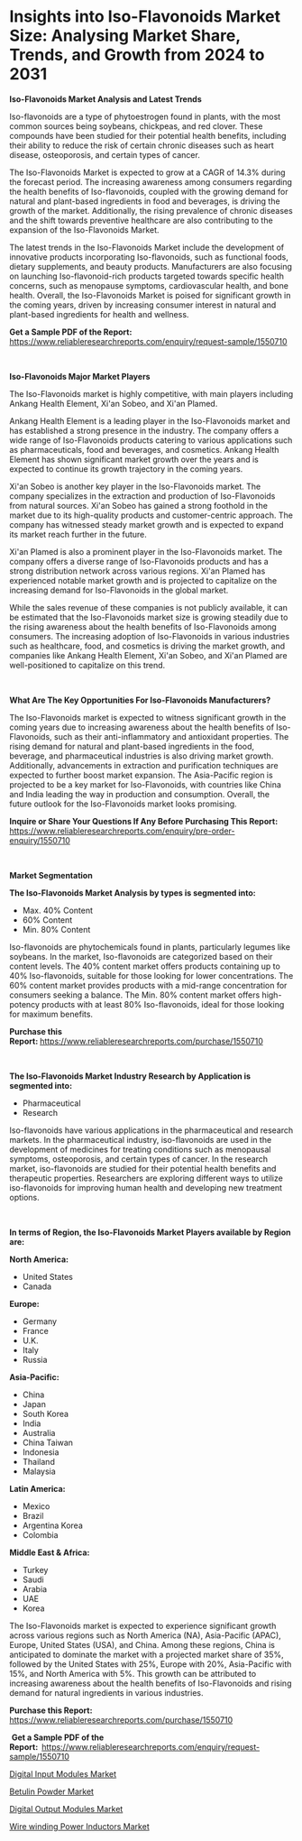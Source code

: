 <p><h1>Insights into Iso-Flavonoids Market Size: Analysing Market Share, Trends, and Growth from 2024 to 2031</h1></p><p><strong>Iso-Flavonoids Market Analysis and Latest Trends</strong></p>
<p><p>Iso-flavonoids are a type of phytoestrogen found in plants, with the most common sources being soybeans, chickpeas, and red clover. These compounds have been studied for their potential health benefits, including their ability to reduce the risk of certain chronic diseases such as heart disease, osteoporosis, and certain types of cancer.</p><p>The Iso-Flavonoids Market is expected to grow at a CAGR of 14.3% during the forecast period. The increasing awareness among consumers regarding the health benefits of Iso-flavonoids, coupled with the growing demand for natural and plant-based ingredients in food and beverages, is driving the growth of the market. Additionally, the rising prevalence of chronic diseases and the shift towards preventive healthcare are also contributing to the expansion of the Iso-Flavonoids Market.</p><p>The latest trends in the Iso-Flavonoids Market include the development of innovative products incorporating Iso-flavonoids, such as functional foods, dietary supplements, and beauty products. Manufacturers are also focusing on launching Iso-flavonoid-rich products targeted towards specific health concerns, such as menopause symptoms, cardiovascular health, and bone health. Overall, the Iso-Flavonoids Market is poised for significant growth in the coming years, driven by increasing consumer interest in natural and plant-based ingredients for health and wellness.</p></p>
<p><strong>Get a Sample PDF of the Report:&nbsp;</strong> <a href="https://www.reliableresearchreports.com/enquiry/request-sample/1550710">https://www.reliableresearchreports.com/enquiry/request-sample/1550710</a></p>
<p>&nbsp;</p>
<p><strong>Iso-Flavonoids Major Market Players</strong></p>
<p><p>The Iso-Flavonoids market is highly competitive, with main players including Ankang Health Element, Xi'an Sobeo, and Xi'an Plamed. </p><p>Ankang Health Element is a leading player in the Iso-Flavonoids market and has established a strong presence in the industry. The company offers a wide range of Iso-Flavonoids products catering to various applications such as pharmaceuticals, food and beverages, and cosmetics. Ankang Health Element has shown significant market growth over the years and is expected to continue its growth trajectory in the coming years.</p><p>Xi'an Sobeo is another key player in the Iso-Flavonoids market. The company specializes in the extraction and production of Iso-Flavonoids from natural sources. Xi'an Sobeo has gained a strong foothold in the market due to its high-quality products and customer-centric approach. The company has witnessed steady market growth and is expected to expand its market reach further in the future.</p><p>Xi'an Plamed is also a prominent player in the Iso-Flavonoids market. The company offers a diverse range of Iso-Flavonoids products and has a strong distribution network across various regions. Xi'an Plamed has experienced notable market growth and is projected to capitalize on the increasing demand for Iso-Flavonoids in the global market.</p><p>While the sales revenue of these companies is not publicly available, it can be estimated that the Iso-Flavonoids market size is growing steadily due to the rising awareness about the health benefits of Iso-Flavonoids among consumers. The increasing adoption of Iso-Flavonoids in various industries such as healthcare, food, and cosmetics is driving the market growth, and companies like Ankang Health Element, Xi'an Sobeo, and Xi'an Plamed are well-positioned to capitalize on this trend.</p></p>
<p>&nbsp;</p>
<p><strong>What Are The Key Opportunities For Iso-Flavonoids Manufacturers?</strong></p>
<p><p>The Iso-Flavonoids market is expected to witness significant growth in the coming years due to increasing awareness about the health benefits of Iso-Flavonoids, such as their anti-inflammatory and antioxidant properties. The rising demand for natural and plant-based ingredients in the food, beverage, and pharmaceutical industries is also driving market growth. Additionally, advancements in extraction and purification techniques are expected to further boost market expansion. The Asia-Pacific region is projected to be a key market for Iso-Flavonoids, with countries like China and India leading the way in production and consumption. Overall, the future outlook for the Iso-Flavonoids market looks promising.</p></p>
<p><strong>Inquire or Share Your Questions If Any Before Purchasing This Report:</strong> <a href="https://www.reliableresearchreports.com/enquiry/pre-order-enquiry/1550710">https://www.reliableresearchreports.com/enquiry/pre-order-enquiry/1550710</a></p>
<p>&nbsp;</p>
<p><strong>Market Segmentation</strong></p>
<p><strong>The Iso-Flavonoids Market Analysis by types is segmented into:</strong></p>
<p><ul><li>Max. 40% Content</li><li>60% Content</li><li>Min. 80% Content</li></ul></p>
<p><p>Iso-flavonoids are phytochemicals found in plants, particularly legumes like soybeans. In the market, Iso-flavonoids are categorized based on their content levels. The 40% content market offers products containing up to 40% Iso-flavonoids, suitable for those looking for lower concentrations. The 60% content market provides products with a mid-range concentration for consumers seeking a balance. The Min. 80% content market offers high-potency products with at least 80% Iso-flavonoids, ideal for those looking for maximum benefits.</p></p>
<p><strong>Purchase this Report:&nbsp;</strong><a href="https://www.reliableresearchreports.com/purchase/1550710">https://www.reliableresearchreports.com/purchase/1550710</a></p>
<p>&nbsp;</p>
<p><strong>The Iso-Flavonoids Market Industry Research by Application is segmented into:</strong></p>
<p><ul><li>Pharmaceutical</li><li>Research</li></ul></p>
<p><p>Iso-flavonoids have various applications in the pharmaceutical and research markets. In the pharmaceutical industry, iso-flavonoids are used in the development of medicines for treating conditions such as menopausal symptoms, osteoporosis, and certain types of cancer. In the research market, iso-flavonoids are studied for their potential health benefits and therapeutic properties. Researchers are exploring different ways to utilize iso-flavonoids for improving human health and developing new treatment options.</p></p>
<p>&nbsp;</p>
<p><strong>In terms of Region, the Iso-Flavonoids Market Players available by Region are:</strong></p>
<p>
    <p> <strong> North America: </strong>
        <ul>
            <li>United States</li>
            <li>Canada</li>
        </ul>
        </p> 
    <p> <strong> Europe: </strong>
        <ul>
            <li>Germany</li>
            <li>France</li>
            <li>U.K.</li>
            <li>Italy</li>
            <li>Russia</li>
        </ul>
        </p> 
    <p> <strong> Asia-Pacific: </strong>
        <ul>
            <li>China</li>
            <li>Japan</li>
            <li>South Korea</li>
            <li>India</li>
            <li>Australia</li>
            <li>China Taiwan</li>
            <li>Indonesia</li>
            <li>Thailand</li>
            <li>Malaysia</li>
        </ul>
        </p> 
    <p> <strong> Latin America: </strong>
        <ul>
            <li>Mexico</li>
            <li>Brazil</li>
            <li>Argentina Korea</li>
            <li>Colombia</li>
        </ul>
        </p> 
    <p> <strong> Middle East & Africa: </strong>
        <ul>
            <li>Turkey</li>
            <li>Saudi</li>
            <li>Arabia</li>
            <li>UAE</li>
            <li>Korea</li>
        </ul>
    </p>
    </p>
<p><p>The Iso-Flavonoids market is expected to experience significant growth across various regions such as North America (NA), Asia-Pacific (APAC), Europe, United States (USA), and China. Among these regions, China is anticipated to dominate the market with a projected market share of 35%, followed by the United States with 25%, Europe with 20%, Asia-Pacific with 15%, and North America with 5%. This growth can be attributed to increasing awareness about the health benefits of Iso-Flavonoids and rising demand for natural ingredients in various industries.</p></p>
<p><strong>Purchase this Report: </strong><a href="https://www.reliableresearchreports.com/purchase/1550710">https://www.reliableresearchreports.com/purchase/1550710</a></p>
<p>&nbsp;<strong>Get a Sample PDF of the Report:&nbsp;&nbsp;</strong><a href="https://www.reliableresearchreports.com/enquiry/request-sample/1550710">https://www.reliableresearchreports.com/enquiry/request-sample/1550710</a></p>
<p><strong></strong></p>
<p><p><a href="https://angry-finch-aaf.notion.site/Digital-Input-Modules-Market-Size-Market-Trends-and-Growth-Outlook-forecasted-for-period-from-2024-7ab712284e714918a87b64181fa3640d">Digital Input Modules Market</a></p><p><a href="https://github.com/ruddyyedelwadw/Market-Research-Report-List-1/blob/main/betulin-powder-market.md">Betulin Powder Market</a></p><p><a href="https://chivalrous-flock-a86.notion.site/Digital-Output-Modules-Market-Size-Global-Industry-Overview-Market-Segmentation-and-Forecast-2024-d79a7a00451344bfbdeca45af4530ebc">Digital Output Modules Market</a></p><p><a href="https://view.publitas.com/reportprime-1/wire-winding-power-inductors-market-size-reflecting-a-forecast-till-2031-market-by-type-by-application-and-by-geography/">Wire winding Power Inductors Market</a></p></p>